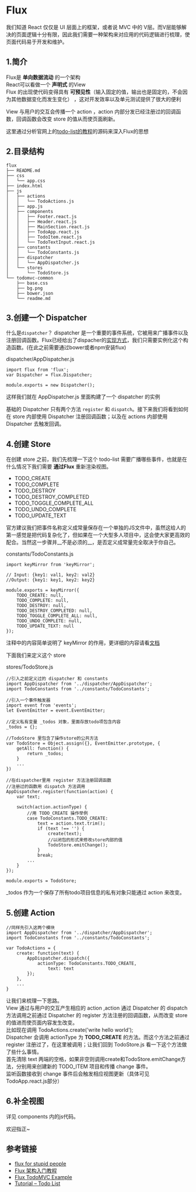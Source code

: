 # Flux

我们知道 React 仅仅是 UI 层面上的框架，或者说 MVC 中的 V层。而V层能够解决的页面逻辑十分有限，因此我们需要一种架构来对应用的代码逻辑进行梳理，使页面代码易于开发和维护。

## 1.简介

Flux是 __单向数据流动__ 的一个架构  
React可以看做一个 __声明式__ 的View  
Flux 的出现使代码变得具有 __可预见性__（输入固定的值，输出也是固定的，不会因为其他数据变化而发生变化） ，这对开发效率以及单元测试提供了很大的便利

View 与用户的交互会传播一个 action ，action 内部分发已经注册过的回调函数，回调函数会改变 store 的值从而使页面刷新。

这里通过分析官网上的[todo-list的教程](http://facebook.github.io/flux/docs/todo-list.html#content)的源码来深入Flux的思想

## 2.目录结构

    flux
    ├── README.md
    ├── css
    │   └── app.css
    ├── index.html
    ├── js
    │   ├── actions
    │   │   └── TodoActions.js
    │   ├── app.js
    │   ├── components
    │   │   ├── Footer.react.js
    │   │   ├── Header.react.js
    │   │   ├── MainSection.react.js
    │   │   ├── TodoApp.react.js
    │   │   ├── TodoItem.react.js
    │   │   └── TodoTextInput.react.js
    │   ├── constants
    │   │   └── TodoConstants.js
    │   ├── dispatcher
    │   │   └── AppDispatcher.js
    │   └── stores
    │       └── TodoStore.js
    └── todomvc-common
        ├── base.css
        ├── bg.png
        ├── bower.json
        └── readme.md


## 3.创建一个 __Dispatcher__

什么是`dispatcher`？
dispatcher 是一个重要的事件系统，它被用来广播事件以及注册回调函数。Flux已经给出了dispacher的[实现方式](http://facebook.github.io/flux/docs/todo-list.html#creating-a-dispatcher)，我们只需要实例化这个构造函数。(在此之前需要通过bower或者npm安装flux)

dispatcher/AppDispatcher.js

    import flux from 'flux';
    var Dispatcher = flux.Dispatcher;

    module.exports = new Dispatcher();

这样我们就在 AppDispatcher.js 里面构建了一个 dispatcher 的实例

基础的 Dispatcher 只有两个方法 `register` 和 `dispatch`。接下来我们将看到如何在 store 内部使用 Dispatcher 注册回调函数；以及在 actions 内部使用 Dispatcher 去触发回调。

## 4.创建 __Store__

在创建 store 之前，我们先梳理一下这个 todo-list 需要广播哪些事件，也就是在什么情况下我们需要 __通过Flux__ 重新渲染视图。

- TODO_CREATE
- TODO_COMPLETE
- TODO_DESTROY
- TODO_DESTROY_COMPLETED
- TODO_TOGGLE_COMPLETE_ALL
- TODO_UNDO_COMPLETE
- TODO_UPDATE_TEXT

官方建议我们把事件名称定义成常量保存在一个单独的JS文件中，虽然这给人的第一感觉是把代码复杂化了，但如果在一个大型多人项目中，这会使大家更高效的配合。当然这一步骤并__不是必须的__，是否定义成常量完全取决于你自己。

constants/TodoConstants.js

    import keyMirror from 'keyMirror';

    // Input: {key1: val1, key2: val2}
    //Output: {key1: key1, key2: key2}

    module.exports = keyMirror({
        TODO_CREATE: null,
        TODO_COMPLETE: null,
        TODO_DESTROY: null,
        TODO_DESTROY_COMPLETED: null,
        TODO_TOGGLE_COMPLETE_ALL: null,
        TODO_UNDO_COMPLETE: null,
        TODO_UPDATE_TEXT: null
    });

注释中的内容简单说明了 keyMirror 的作用，更详细的内容请看[文档](https://www.npmjs.com/package/keymirror)

下面我们来定义这个 store  

stores/TodoStore.js  

    //引入之前定义过的 dispatcher 和 constants
    import AppDispatcher from '../dispatcher/AppDispatcher';
    import TodoConstants from '../constants/TodoConstants';

    //引入一个事件触发器
    import event from 'events';
    let EventEmitter = event.EventEmitter;

    //定义私有变量 _todos 对象，里面存放todo项包含内容
    _todos = {};

    //TodoStore 里包含了操作store的公共方法
    var TodoStore = Object.assign({}, EventEmitter.prototype, {
        getAll: function() {
            return _todos;
        }
        ...
    })

    //在dispatcher里用 register 方法注册回调函数
    //注册过的函数用 dispatch 方法调用
    AppDispatcher.register(function(action) {
        var text;

        switch(action.actionType) {
            //用 TODO_CREATE 操作举例
            case TodoConstants.TODO_CREATE:
                text = action.text.trim();
                if (text !== '') {
                    create(text);
                    //以闭包的形式来修改store内部的值
                    TodoStore.emitChange();
                }
                break;
            ...
        }
    });

    module.exports = TodoStore;

_todos 作为一个保存了所有todo项目信息的私有对象只能通过 action 来改变。

## 5.创建 __Action__

    //同样先引入这两个模块
    import AppDispatcher from '../dispatcher/AppDispatcher';
    import TodoConstants from '../constants/TodoConstants';

    var TodoActions = {
        create: function(text) {
            AppDispatcher.dispatch({
                actionType: TodoConstants.TODO_CREATE,
                    text: text
            });
        },
        ...
    }

让我们来梳理一下思路。  
View 通过与用户的交互产生相应的 action ,action 通过 Dispatcher 的 dispatch 方法调用之前通过 Dispatcher 的 register 方法注册的回调函数，从而改变 store 的值进而使页面内容发生改变。  
比如现在调用 TodoActions.create('write hello world');  
Dispatcher 会调用 actionType 为 __TODO_CREATE__ 的方法。而这个方法之前通过 register 注册过了，在这里被调用；让我们回到 TodoStore.js 看一下这个方法做了些什么事情。  
首先清除 text 两端的空格，如果非空则调用create和TodoStore.emitChange方法，分别用来创建新的 TODO_ITEM 项目和传播 change 事件。  
监听函数接收到 change 事件后会触发相应视图更新（具体可见 TodoApp.react.js部分）

## 6.补全视图

详见 components 内的js代码。


欢迎指正~

## 参考链接

- [flux for stupid people](http://blog.andrewray.me/flux-for-stupid-people/)
- [Flux 架构入门教程](http://www.ruanyifeng.com/blog/2016/01/flux.html)
- [Flux TodoMVC Example](https://github.com/facebook/flux/tree/master/examples/flux-todomvc)
- [Tutorial – Todo List](http://facebook.github.io/flux/docs/todo-list.html#content)
